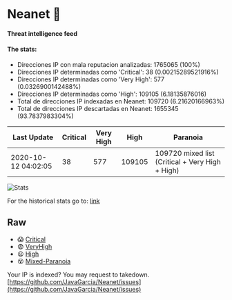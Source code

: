 # Neanet :hocho:
#### Threat intelligence feed
#### The stats:

- Direcciones IP con mala reputacion analizadas: 1765065 (100%)
- Direcciones IP determinadas como 'Critical':  38 (0.00215289521916%)
- Direcciones IP determinadas como 'Very High':  577 (0.0326900142488%)
- Direcciones IP determinadas como 'High':  109105 (6.18135876016)
- Total de direcciones IP indexadas en Neanet:  109720 (6.21620166963%)
- Total de direcciones IP descartadas en Neanet:  1655345 (93.7837983304%)

| Last Update | Critical | Very High | High | Paranoia |
| --- | --- | --- | --- | --- |
| 2020-10-12 04:02:05 | 38 | 577 | 109105 | 109720 mixed list (Critical + Very High + High)|

![Stats](https://docs.google.com/spreadsheets/d/e/2PACX-1vSnaNMIXVabIpDJjufMlzH7poXnshF3mgd8Is1g9ytUEzVsP5my4Trn8f-xkoLLQ38xpL3HtmUexLo6/pubchart?oid=501124687&format=image)

For the historical stats go to: [link](/stats.csv)
## Raw
- :scream: [Critical](https://raw.githubusercontent.com/JavaGarcia/Neanet/master/blacklists/neanet_critical.txt)
- :fearful: [VeryHigh](https://raw.githubusercontent.com/JavaGarcia/Neanet/master/blacklists/neanet_veryHigh.txtt)
- :frowning: [High](https://raw.githubusercontent.com/JavaGarcia/Neanet/master/blacklists/neanet_high.txt)
- :dizzy_face: [Mixed-Paranoia](https://raw.githubusercontent.com/JavaGarcia/Neanet/master/blacklists/neanet_all.txt)


Your IP is indexed? You may request to takedown. [https://github.com/JavaGarcia/Neanet/issues](https://github.com/JavaGarcia/Neanet/issues)







































































































































































































































































































































































































































































































































































































































































































































































































































































































































































































































































































































































































































































































































































































